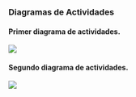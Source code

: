 ### Diagramas de Actividades

#### Primer diagrama de actividades.
![](https://i.imgur.com/zE4RvVc.png)

#### Segundo diagrama de actividades.
![](https://i.imgur.com/PKabICt.png)

